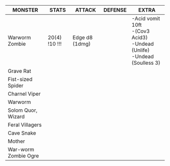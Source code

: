 | MONSTER              | STATS         | ATTACK         | DEFENSE | EXTRA                                                                         |
| -------------------- | ------------- | -------------- | ------- | ----------------------------------------------------------------------------- |
| Warworm Zombie       | 20(4) !10 !!! | Edge d8 (1dmg) |         | -Acid vomit 10ft<br>-(Cov3 Acid3)<br>-Undead (Unlife)<br>-Undead (Soulless 3) |
| Grave Rat            |               |                |         |                                                                               |
| Fist-sized Spider    |               |                |         |                                                                               |
| Charnel Viper        |               |                |         |                                                                               |
| Warworm              |               |                |         |                                                                               |
| Solom Quor, Wizard   |               |                |         |                                                                               |
| Feral Villagers      |               |                |         |                                                                               |
| Cave Snake           |               |                |         |                                                                               |
| Mother               |               |                |         |                                                                               |
| War-worm Zombie Ogre |               |                |         |                                                                               |

